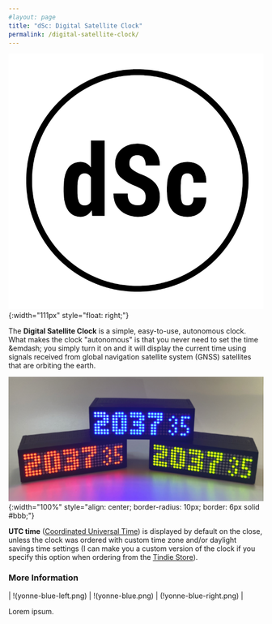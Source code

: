 ```yaml
---
#layout: page
title: "dSc: Digital Satellite Clock"
permalink: /digital-satellite-clock/
---
```


![dSc Logo](/digital-satellite-clock/logo-digital-satellite-clock-reduced.png){:width="111px" style="float: right;"}

The **Digital Satellite Clock** is a simple, easy-to-use, autonomous clock. What makes the clock "autonomous" is that you never need to set the time &emdash; you simply turn it on and it will display the current time using signals received from global navigation satellite system (GNSS) satellites that are orbiting the earth.

![dSc View (Red, Green, and Blue)](/digital-satellite-clock/yonne-rgb.png){:width="100%" style="align: center; border-radius: 10px; border: 6px solid #bbb;"}

**UTC time** ([Coordinated Universal Time](https://en.wikipedia.org/wiki/Coordinated_Universal_Time)) is displayed by default on the close, unless the clock was ordered with custom time zone and/or daylight savings time settings (I can make you a custom version of the clock if you specify this option when ordering from the [Tindie Store](tindie.com)).

### More Information

| !(yonne-blue-left.png) | !(yonne-blue.png) | (!yonne-blue-right.png) |

Lorem ipsum.

